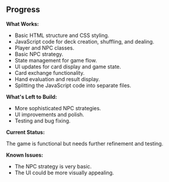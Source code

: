 ## Progress

**What Works:**

*   Basic HTML structure and CSS styling.
*   JavaScript code for deck creation, shuffling, and dealing.
*   Player and NPC classes.
*   Basic NPC strategy.
*   State management for game flow.
*   UI updates for card display and game state.
*   Card exchange functionality.
*   Hand evaluation and result display.
*   Splitting the JavaScript code into separate files.

**What's Left to Build:**

*   More sophisticated NPC strategies.
*   UI improvements and polish.
*   Testing and bug fixing.

**Current Status:**

The game is functional but needs further refinement and testing.

**Known Issues:**

*   The NPC strategy is very basic.
*   The UI could be more visually appealing.
